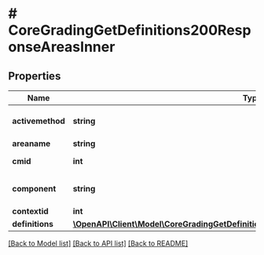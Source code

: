 # # CoreGradingGetDefinitions200ResponseAreasInner

## Properties

Name | Type | Description | Notes
------------ | ------------- | ------------- | -------------
**activemethod** | **string** | active method | [optional] [default to 'null']
**areaname** | **string** | area name | [optional]
**cmid** | **int** | course module id | [optional]
**component** | **string** | component name | [optional] [default to 'null']
**contextid** | **int** | context id | [optional]
**definitions** | [**\OpenAPI\Client\Model\CoreGradingGetDefinitions200ResponseAreasInnerDefinitionsInner[]**](CoreGradingGetDefinitions200ResponseAreasInnerDefinitionsInner.md) |  | [optional]

[[Back to Model list]](../../README.md#models) [[Back to API list]](../../README.md#endpoints) [[Back to README]](../../README.md)
